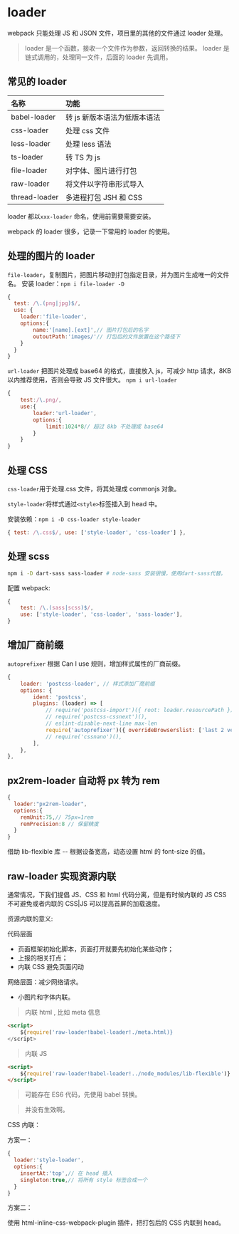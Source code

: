 # loader

webpack 只能处理 JS 和 JSON 文件，项目里的其他的文件通过 loader 处理。

> loader 是一个函数，接收一个文件作为参数，返回转换的结果。
> loader 是链式调用的，处理同一文件，后面的 loader 先调用。

## 常见的 loader

| 名称          | 功能                         |
| :------------ | :--------------------------- |
| babel-loader  | 转 js 新版本语法为低版本语法 |
| css-loader    | 处理 css 文件                |
| less-loader   | 处理 less 语法               |
| ts-loader     | 转 TS 为 js                  |
| file-loader   | 对字体、图片进行打包         |
| raw-loader    | 将文件以字符串形式导入       |
| thread-loader | 多进程打包 JSH 和 CSS        |

loader 都以`xxx-loader` 命名，使用前需要需要安装。

webpack 的 loader 很多，记录一下常用的 loader 的使用。

## 处理的图片的 loader

`file-loader`，复制图片，把图片移动到打包指定目录，并为图片生成唯一的文件名。
安装 loader：`npm i file-loader -D`

```js
{
  test: /\.(png|jpg)$/,
  use: {
    loader:'file-loader',
    options:{
        name:'[name].[ext]',// 图片打包后的名字
        outoutPath:'images/'// 打包后的文件放置在这个路径下
    }
  }
}
```

`url-loader` 把图片处理成 base64 的格式，直接放入 js，可减少 http 请求，8KB 以内推荐使用，否则会导致 JS 文件很大。
`npm i url-loader`

```js
{
    test:/\.png/,
    use:{
        loader:'url-loader',
        options:{
            limit:1024*8// 超过 8kb 不处理成 base64
        }
    }
}
```

## 处理 CSS

`css-loader`用于处理.css 文件，将其处理成 commonjs 对象。

`style-loader`将样式通过`<style>`标签插入到 head 中。

安装依赖：`npm i -D css-loader style-loader`

```js
{ test: /\.css$/, use: ['style-loader', 'css-loader'] },
```

<!-- TODO 配置选项，可看文档 -->

## 处理 scss

```bash
npm i -D dart-sass sass-loader # node-sass 安装很慢，使用dart-sass代替。
```

配置 webpack:

```js
{
	test: /\.(sass|scss)$/,
	use: ['style-loader', 'css-loader', 'sass-loader'],
}
```

## 增加厂商前缀

`autoprefixer` 根据 Can I use 规则，增加样式属性的厂商前缀。

```js
{
	loader: 'postcss-loader', // 样式添加厂商前缀
	options: {
		ident: 'postcss',
		plugins: (loader) => [
			// require('postcss-import')({ root: loader.resourcePath }),
			// require('postcss-cssnext')(),
			// eslint-disable-next-line max-len
			require('autoprefixer')({ overrideBrowserslist: ['last 2 version', '>1%', 'iOS 7'] }),
			// require('cssnano')(),
		],
	},
},
```

## px2rem-loader 自动将 px 转为 rem

```js
{
  loader:"px2rem-loader",
  options:{
    remUnit:75,// 75px=1rem
    remPrecision:8 // 保留精度
  }
}
```

借助 lib-flexible 库 -- 根据设备宽高，动态设置 html 的 font-size 的值。

## raw-loader 实现资源内联

通常情况，下我们提倡 JS、CSS 和 html 代码分离，但是有时候内联的 JS CSS 不可避免或者内联的 CSS|JS 可以提高首屏的加载速度。

资源内联的意义:

代码层面

- 页面框架初始化脚本，页面打开就要先初始化某些动作；
- 上报的相关打点；
- 内联 CSS 避免页面闪动

网络层面：减少网络请求。

- 小图片和字体内联。

> 内联 html , 比如 meta 信息

```html
<script>
	${require('raw-loader!babel-loader!./meta.html)}
</script>
```

> 内联 JS

```html
<script>
	${require('raw-loader!babel-loader!../node_modules/lib-flexible')}
</script>
```

> 可能存在 ES6 代码，先使用 babel 转换。

> 并没有生效啊。

<!-- TODO 内联语法没有效果 -->

CSS 内联：

方案一：

```js
{
  loader:'style-loader',
  options:{
    insertAt:'top',// 在 head 插入
    singleton:true,// 将所有 style 标签合成一个
  }
}
```

方案二：

使用 html-inline-css-webpack-plugin 插件，把打包后的 CSS 内联到 head。
